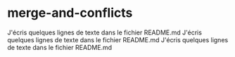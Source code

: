 # merge-and-conflicts

J'écris quelques lignes de texte dans le fichier README.md
J'écris quelques lignes de texte dans le fichier README.md
J'écris quelques lignes de texte dans le fichier README.md
